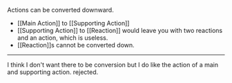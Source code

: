 Actions can be converted downward.
- [[Main Action]] to [[Supporting Action]]
- [[Supporting Action]] to [[Reaction]] would leave you with two reactions and an action, which is useless.
- [[Reaction]]s cannot be converted down.

---

I think I don't want there to be conversion but I do like the action of a main and supporting action. rejected.